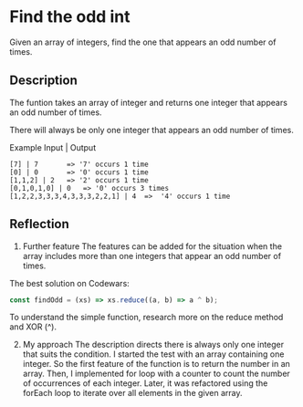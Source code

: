 # Find the odd int

Given an array of integers, find the one that appears an odd number of times.

## Description

The funtion takes an array of integer and returns one integer that appears an odd number of times.

There will always be only one integer that appears an odd number of times.

Example Input | Output

```
[7] | 7       => '7' occurs 1 time
[0] | 0       => '0' occurs 1 time
[1,1,2] | 2   => '2' occurs 1 time
[0,1,0,1,0] | 0   => '0' occurs 3 times
[1,2,2,3,3,3,4,3,3,3,2,2,1] | 4  =>  '4' occurs 1 time

```

## Reflection

1. Further feature
The features can be added for the situation when the array includes more than one integers that appear an odd number of times.

The best solution on Codewars:

```javascript
const findOdd = (xs) => xs.reduce((a, b) => a ^ b);
```
To understand the simple function, research more on the reduce method and XOR (^).

2. My approach
The description directs there is always only one integer that suits the condition. I started the test with an array containing one integer. So the first feature of the function is to return the number in an array. Then, I implemented for loop with a counter to count the number of occurrences of each integer. Later, it was refactored using the forEach loop to iterate over all elements in the given array. 